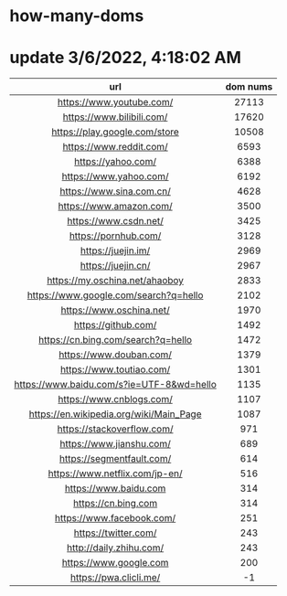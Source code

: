 # how-many-doms

# update 3/6/2022, 4:18:02 AM

url | dom nums
:-: | :-:
https://www.youtube.com/ | 27113
https://www.bilibili.com/ | 17620
https://play.google.com/store | 10508
https://www.reddit.com/ | 6593
https://yahoo.com/ | 6388
https://www.yahoo.com/ | 6192
https://www.sina.com.cn/ | 4628
https://www.amazon.com/ | 3500
https://www.csdn.net/ | 3425
https://pornhub.com/ | 3128
https://juejin.im/ | 2969
https://juejin.cn/ | 2967
https://my.oschina.net/ahaoboy | 2833
https://www.google.com/search?q=hello | 2102
https://www.oschina.net/ | 1970
https://github.com/ | 1492
https://cn.bing.com/search?q=hello | 1472
https://www.douban.com/ | 1379
https://www.toutiao.com/ | 1301
https://www.baidu.com/s?ie=UTF-8&wd=hello | 1135
https://www.cnblogs.com/ | 1107
https://en.wikipedia.org/wiki/Main_Page | 1087
https://stackoverflow.com/ | 971
https://www.jianshu.com/ | 689
https://segmentfault.com/ | 614
https://www.netflix.com/jp-en/ | 516
https://www.baidu.com | 314
https://cn.bing.com | 314
https://www.facebook.com/ | 251
https://twitter.com/ | 243
http://daily.zhihu.com/ | 243
https://www.google.com | 200
https://pwa.clicli.me/ | -1
